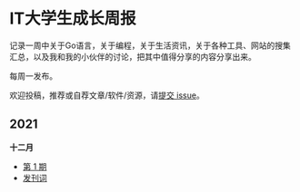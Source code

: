 # IT大学生成长周报
记录一周中关于Go语言，关于编程，关于生活资讯，关于各种工具、网站的搜集汇总，以及我和我的小伙伴的讨论，把其中值得分享的内容分享出来。

每周一发布。

欢迎投稿，推荐或自荐文章/软件/资源，请[提交 issue](https://github.com/Tjuvenile/weekly/issues)。

## 2021

**十二月**

- [第 1 期]()
- [发刊词]()
